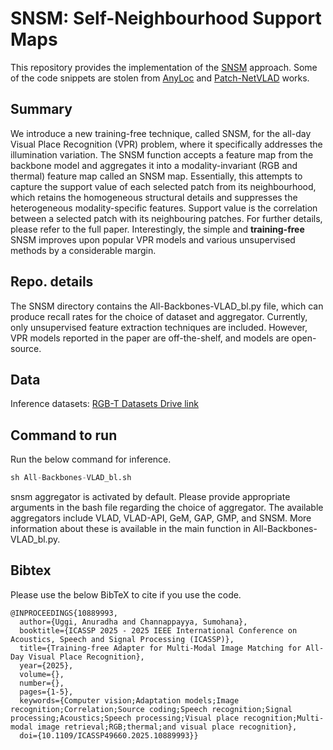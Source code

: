 # SNSM: Self-Neighbourhood Support Maps
This repository provides the implementation of the [SNSM](https://ieeexplore.ieee.org/abstract/document/10889993) approach. Some of the code snippets are stolen from [AnyLoc](https://github.com/AnyLoc/AnyLoc.git) and [Patch-NetVLAD](https://github.com/QVPR/Patch-NetVLAD.git) works.  

## Summary
We introduce a new training-free technique, called SNSM, for the all-day Visual Place Recognition (VPR) problem, where it specifically addresses the illumination variation. The SNSM function accepts a feature map from the backbone model and aggregates it into a modality-invariant (RGB and thermal) feature map called an SNSM map. Essentially, this attempts to capture the support value of each selected patch from its neighbourhood, which retains the homogeneous structural details and suppresses the heterogeneous modality-specific features. Support value is the correlation between a selected patch with its neighbouring patches. For further details, please refer to the full paper. Interestingly, the simple and **training-free** SNSM improves upon popular VPR models and various unsupervised methods by a considerable margin.       

## Repo. details
The SNSM directory contains the All-Backbones-VLAD_bl.py file, which can produce recall rates for the choice of dataset and aggregator. Currently, only unsupervised feature extraction techniques are included. However, VPR models reported in the paper are off-the-shelf, and models are open-source. 
## Data
Inference datasets: [RGB-T Datasets Drive link](https://drive.google.com/file/d/11qBQw9DadQ5MemUTouK6HolPEPCo-BXT/view?usp=sharing) 

## Command to run
Run the below command for inference. 
```python
sh All-Backbones-VLAD_bl.sh 
```
snsm aggregator is activated by default. Please provide appropriate arguments in the bash file regarding the choice of aggregator. The available aggregators include VLAD, VLAD-API, GeM, GAP, GMP, and SNSM. More information about these is available in the main function in All-Backbones-VLAD_bl.py.  
## Bibtex
Please use the below BibTeX to cite if you use the code.
```
@INPROCEEDINGS{10889993,
  author={Uggi, Anuradha and Channappayya, Sumohana},
  booktitle={ICASSP 2025 - 2025 IEEE International Conference on Acoustics, Speech and Signal Processing (ICASSP)}, 
  title={Training-free Adapter for Multi-Modal Image Matching for All-Day Visual Place Recognition}, 
  year={2025},
  volume={},
  number={},
  pages={1-5},
  keywords={Computer vision;Adaptation models;Image recognition;Correlation;Source coding;Speech recognition;Signal processing;Acoustics;Speech processing;Visual place recognition;Multi-modal image retrieval;RGB;thermal;and visual place recognition},
  doi={10.1109/ICASSP49660.2025.10889993}}
```
